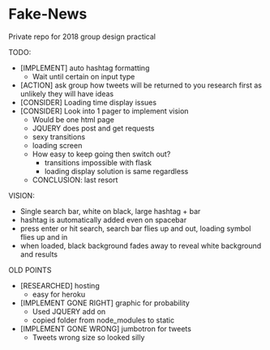# Fake-News
Private repo for 2018 group design practical

TODO:
- [IMPLEMENT] auto hashtag formatting
  - Wait until certain on input type
- [ACTION]    ask group how tweets will be returned to you
              research first as unlikely they will have ideas
- [CONSIDER]  Loading time display issues
- [CONSIDER]  Look into 1 pager to implement vision
  - Would be one html page
  - JQUERY does post and get requests
  - sexy transitions
  - loading screen
  - How easy to keep going then switch out?
    - transitions impossible with flask
    - loading display solution is same regardless
  - CONCLUSION: last resort

VISION:
- Single search bar, white on black, large hashtag + bar
- hashtag is automatically added even on spacebar
- press enter or hit search, search bar flies up and out, loading symbol flies up and in
- when loaded, black background fades away to reveal white background and results

OLD POINTS
- [RESEARCHED] hosting
  - easy for heroku
- [IMPLEMENT GONE RIGHT] graphic for probability
  - Used JQUERY add on
  - copied folder from node_modules to static
- [IMPLEMENT GONE WRONG] jumbotron for tweets
  - Tweets wrong size so looked silly
